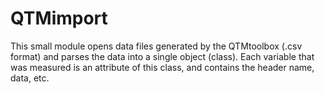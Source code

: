 # QTMimport
This small module opens data files generated by the QTMtoolbox (.csv format) and parses the data into a single object (class).
Each variable that was measured is an attribute of this class, and contains the header name, data, etc. 